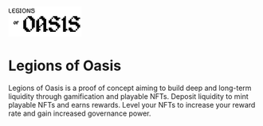 ![Legions of Oasis logo](/frontend/static/blackLogo_1.png "Legions of Oasis")
# Legions of Oasis
Legions of Oasis is a proof of concept aiming to build deep and long-term liquidity through gamification and playable NFTs. Deposit liquidity to mint playable NFTs and earns rewards. Level your NFTs to increase your reward rate and gain increased governance power.
